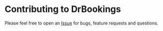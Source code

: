 # Contributing to DrBookings

Please feel free to open an [Issue](https://github.com/DrBookings/drbookings/issues/new) for bugs, feature requests and questions.


